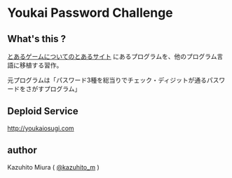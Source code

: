 Youkai Password Challenge
==========================

## What's this ?

[とあるゲームについてのとあるサイト](https://i486.mods.jp/ichild/yokaipw) にあるプログラムを、他のプログラム言語に移植する習作。

元プログラムは「パスワード3種を総当りでチェック・ディジットが通るパスワードをさがすプログラム」

## Deploid Service

<http://youkaiosugi.com>

## author

Kazuhito Miura ( [@kazuhito_m](https://twitter.com/kazuhito_m "kazuhito_m on Twitter") )
